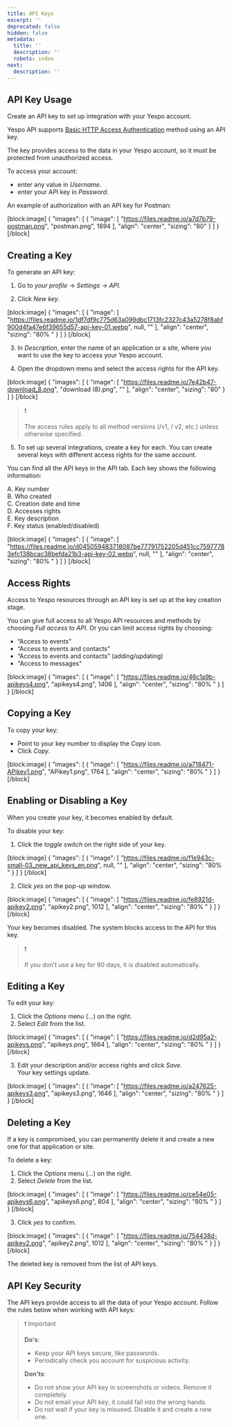 ```yaml
---
title: API Keys
excerpt: ''
deprecated: false
hidden: false
metadata:
  title: ''
  description: ''
  robots: index
next:
  description: ''
---
```

## API Key Usage

Create an API key to set up integration with your Yespo account.

Yespo API supports [Basic HTTP Access Authentication](https://en.wikipedia.org/wiki/Basic_access_authentication) method using an API key.

The key provides access to the data in your Yespo account, so it must be protected from unauthorized access.

To access your account:

- enter any value in _Username_.
- enter your API key in _Password_.

An example of authorization with an API key for Postman:

[block:image]
{
  "images": [
    {
      "image": [
        "https://files.readme.io/a7d7b79-postman.png",
        "postman.png",
        1894
      ],
      "align": "center",
      "sizing": "80"
    }
  ]
}
[/block]


## Creating a Key

To generate an API key:

1. Go to _your profile_ → _Settings_ → _API_.

2. Click _New key_.

[block:image]
{
  "images": [
    {
      "image": [
        "https://files.readme.io/1df7df9c775d63a099dbc1713fc2327c43a5278f8abf900d4fa47e6f39655d57-api-key-01.webp",
        null,
        ""
      ],
      "align": "center",
      "sizing": "80% "
    }
  ]
}
[/block]


3. In _Description_, enter the name of an application or a site, where you want to use the key to access your Yespo account. 

4. Open the dropdown menu and select the access rights for the API key.

[block:image]
{
  "images": [
    {
      "image": [
        "https://files.readme.io/7e42b47-download_8.png",
        "download (8).png",
        ""
      ],
      "align": "center",
      "sizing": "80"
    }
  ]
}
[/block]


> ❗️ 
> 
> The access rules apply to all method versions (/v1, / v2, etc.) unless otherwise specified.

5. To set up several integrations, create a key for each. You can create several keys with different access rights for the same account.

You can find all the API keys in the API tab. Each key shows the following information:

A. Key number  
B. Who created  
C. Creation date and time  
D. Accesses rights  
E. Key description  
F. Key status (enabled/disabled)

[block:image]
{
  "images": [
    {
      "image": [
        "https://files.readme.io/d045059483718087be77791752205d451cc75977783efc138bcac38befda21b3-api-key-02.webp",
        null,
        ""
      ],
      "align": "center",
      "sizing": "80% "
    }
  ]
}
[/block]


## Access Rights

Access to Yespo resources through an API key is set up at the key creation stage.

You can give full access to all Yespo API resources and methods by choosing _Full access to API_. Or you can limit access rights by choosing:

- “Access to events”
- “Access to events and contacts”
- “Access to events and contacts” (adding/updating)
- "Access to messages"

[block:image]
{
  "images": [
    {
      "image": [
        "https://files.readme.io/46c1a9b-apikeys4.png",
        "apikeys4.png",
        1406
      ],
      "align": "center",
      "sizing": "80% "
    }
  ]
}
[/block]


## Copying a Key

To copy your key:

- Point to your key number to display the _Copy_ icon.
- Click _Copy_.

[block:image]
{
  "images": [
    {
      "image": [
        "https://files.readme.io/a718471-APikey1.png",
        "APikey1.png",
        1764
      ],
      "align": "center",
      "sizing": "80% "
    }
  ]
}
[/block]


## Enabling or Disabling a Key

When you create your key, it becomes enabled by default.

To disable your key:

1. Click the _toggle switch_ on the right side of your key.

[block:image]
{
  "images": [
    {
      "image": [
        "https://files.readme.io/f1e943c-small-03_new_api_keys_en.png",
        null,
        ""
      ],
      "align": "center",
      "sizing": "80% "
    }
  ]
}
[/block]


2. Click _yes_ on the pop-up window.

[block:image]
{
  "images": [
    {
      "image": [
        "https://files.readme.io/fe8921d-apikey2.png",
        "apikey2.png",
        1012
      ],
      "align": "center",
      "sizing": "80% "
    }
  ]
}
[/block]


Your key becomes disabled. The system blocks access to the API for this key. 

> ❗️ 
> 
> If you don’t use a key for 90 days, it is disabled automatically.

## Editing a Key

To edit your key:

1. Click the _Options_ menu (...) on the right.
2. Select _Edit_ from the list.

[block:image]
{
  "images": [
    {
      "image": [
        "https://files.readme.io/d2d95a2-apikeys.png",
        "apikeys.png",
        1664
      ],
      "align": "center",
      "sizing": "80% "
    }
  ]
}
[/block]


3. Edit your description and/or access rights and click _Save_.  
   Your key settings update.

[block:image]
{
  "images": [
    {
      "image": [
        "https://files.readme.io/a247625-apikeys3.png",
        "apikeys3.png",
        1646
      ],
      "align": "center",
      "sizing": "80% "
    }
  ]
}
[/block]


## Deleting a Key

If a key is compromised, you can permanently delete it and create a new one for that application or site.

To delete a key:

1. Click the _Options_ menu (...) on the right.
2. Select _Delete_ from the list.

[block:image]
{
  "images": [
    {
      "image": [
        "https://files.readme.io/ce54e05-apikeys6.png",
        "apikeys6.png",
        804
      ],
      "align": "center",
      "sizing": "80% "
    }
  ]
}
[/block]


3. Click _yes_ to confirm.

[block:image]
{
  "images": [
    {
      "image": [
        "https://files.readme.io/754438d-apikey2.png",
        "apikey2.png",
        1012
      ],
      "align": "center",
      "sizing": "80% "
    }
  ]
}
[/block]


The deleted key is removed from the list of API keys.

## API Key Security

The API keys provide access to all the data of your Yespo account. Follow the rules below when working with API keys:

> ❗️ Important
> 
> **Do's**:
> 
> - Keep your API keys secure, like passwords.
> - Periodically check you account for suspicious activity.
> 
> **Don'ts**:
> 
> - Do not show your API key in screenshots or videos. Remove it completely.
> - Do not email your API key; it could fall into the wrong hands.
> - Do not wait if your key is misused. Disable it and create a new one.